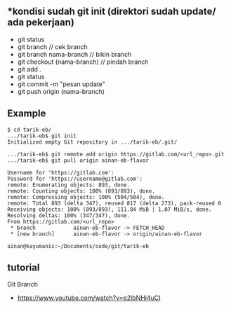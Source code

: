
## *kondisi sudah git init (direktori sudah update/ ada pekerjaan)

- git status
- git branch // cek branch
- git branch nama-branch // bikin branch
- git checkout (nama-branch) // pindah branch
- git add .
- git status
- git commit -m "pesan update"
- git push origin (nama-branch)

## Example

```
$ cd tarik-eb/
.../tarik-eb$ git init
Initialized empty Git repository in .../tarik-eb/.git/

.../tarik-eb$ git remote add origin https://gitlab.com/<url_repo>.git
.../tarik-eb$ git pull origin ainan-eb-flavor

Username for 'https://gitlab.com':
Password for 'https://username@gitlab.com': 
remote: Enumerating objects: 893, done.
remote: Counting objects: 100% (893/893), done.
remote: Compressing objects: 100% (504/504), done.
remote: Total 893 (delta 347), reused 817 (delta 273), pack-reused 0
Receiving objects: 100% (893/893), 111.84 MiB | 1.07 MiB/s, done.
Resolving deltas: 100% (347/347), done.
From https://gitlab.com/<url_repo>
 * branch            ainan-eb-flavor -> FETCH_HEAD
 * [new branch]      ainan-eb-flavor -> origin/ainan-eb-flavor

ainan@kayumanis:~/Documents/code/git/tarik-eb
```

## tutorial

Git Branch
- https://www.youtube.com/watch?v=e2IbNHi4uCI
